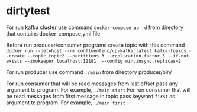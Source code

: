 # dirtytest
For run kafka cluster use command `docker-compose up -d` from directory that contains docker-compose.yml file

Before run producer/consumer programs create topic with this command `docker run --net=host --rm confluentinc/cp-kafka:latest kafka-topics --create --topic topic2 --partitions 3 --replication-factor 3 --if-not-exists --zookeeper localhost:12181  --config min.insync.replicas=2`

For run producer use command `./main` from directory producer/bin/

For run consumer that will be read messages from last offset pass any argument to program. For example, `./main start`
For run consumer that will be read messages from first message in topic pass keyword `first` as argument to program. For example, `./main first`

